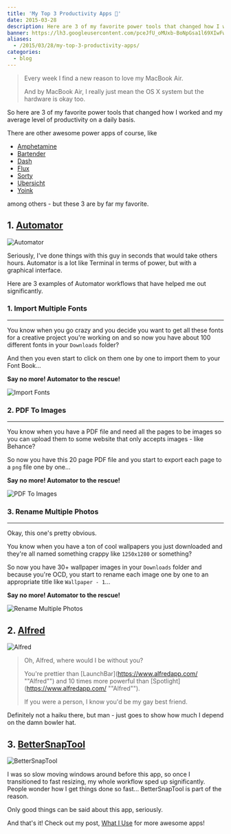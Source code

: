```yaml
---
title: 'My Top 3 Productivity Apps 🎩'
date: 2015-03-28
description: Here are 3 of my favorite power tools that changed how I worked and my average level of productivity on a daily basis.
banner: https://lh3.googleusercontent.com/pceJfU_oMUxb-BoNpGsa1l69XIwFwoDUw7-fw0ev12hAdmNyo8aHKKQ02TZQZP8VhTrwU9sh9oN4O6FLheSxgfIqUoNRFfaLy4XIYSEi_8A0-1dLBxsDrJZhy5UrqYym88hT4dzIwl0GNn3KXzR5QgKLq37kWdM_ljTPWOHTlMOFa7tOfVQCgpRjwVyN5tjvdLRgUpnr5f7HwNPzWKw7zXHbrsIs4inrWIL6fk-nnKMQ9mWpcFT6zF4iLtLIrpJnteKNAygQqMRdkHBxBk1mhVZj8mH19sFMTjP1_og_BnXHekvZL537tpRdFF6E-JR-M8_NDhIKJNqAT3gXmkUbm5I51JHCriVlswG_gmZ6MaHVXnh61CD0eeAb8JiRHTU5-wu8Typa5H0kAfDWTKDspliqGbz64-5uJ1JgvciODRdkI2GvqlOdRNSU4XTMSed4F2tEfm_ZCqqjDTyxT5miduv3CVt7RFj5b14RWEx1ydsrFEmME2qYnEHy-h0Flq9a3w0O-HaLGdU-_8kghEOLl8v6srhaH4DCuJKl_j4v9opxma0Kfnqp6gXXvKc8vAzPAisP2iABgMIw4kkpQvZvYDyY_MeDN7Fm7VKl_HCqrWilPHtKItRkzE7OMSzpqMAh=w1140-h500-no
aliases:
  - /2015/03/28/my-top-3-productivity-apps/
categories:
  - blog
---
```


> Every week I find a new reason to love my MacBook Air.
>
> And by MacBook Air, I really just mean the OS X system but the hardware is okay too.

So here are 3 of my favorite power tools that changed how I worked and my average level of productivity on a daily basis.

There are other awesome power apps of course, like

- [Amphetamine](https://itunes.apple.com/us/app/amphetamine/id937984704?mt=12 'Amphetamine')
- [Bartender](https://www.macbartender.com 'Bartender')
- [Dash](https://kapeli.com/dash 'Dash')
- [Flux](https://justgetflux.com 'Flux')
- [Sorty](https://wiles.dk/ 'Sorty')
- [Ubersicht](https://tracesof.net/uebersicht/ 'Ubersicht')
- [Yoink](https://eternalstorms.at/yoink/ 'Yoink')

among others - but these 3 are by far my favorite.

## 1. [Automator](https://en.wikipedia.org/wiki/Automator_%28software%29 'Automator')

![Automator](https://www.redundantrobot.com/wp-content/uploads/2013/10/automator.png)

Seriously, I've done things with this guy in seconds that would take others hours. Automator is a lot like Terminal in terms of power, but with a graphical interface.

Here are 3 examples of Automator workflows that have helped me out significantly.

### 1. Import Multiple Fonts

---

You know when you go crazy and you decide you want to get all these fonts for a creative project you're working on and so now you have about 100 different fonts in your `Downloads` folder?

And then you even start to click on them one by one to import them to your Font Book...

**Say no more! Automator to the rescue!**

![Import Fonts](https://lh3.googleusercontent.com/Loy00P2M-y1-C1NReCZ9KbGb3zxehZJF5lhr67-7OuMEXnNYjW5IVUXkros8kgc4jxq0VLSJ7EhFh1xAqox5M_iUS0V_S0K6DYG0kocFC_powqYIxgI2qrpu-SF4lMOVXg2S3C0vhUCtZZaxCsizdoltmYZUiq-EUpCXDABihNAIvyYDI2mSa5f73Hoor_w-ZJJGN7AvnKEtjXYdy25AQuzE_-siG_m-Oy1mkScOWEYA55eVUr3UP5DVhrFhbm5ftFDyqc5PQ_3ZzOCLX8eDUHcesD2JJoImbto0At1MOqhTJ9S8eUR8eIr76BLefC5W9n-8obRu2tZsh-WIpV4AW-AOcXTF5HA44k2g2MhIxXpJmWWGpdprkzRpwMPFVfaLGDccY5e9I0JADFZV-MPOZiEx-tr9aVYKrurfoNTprAnmOdkqT2NtsurZG3wbYM2UQXLqq5nP6ZxcTfNOAJcgeSUsPwdCOmwHpLkp2HZ1vESEOW-XvlDcukDJ3BFS2Zg5hbtsjn4EueO8cNIlMtJMyrhlDK7wnoQzE6mheW9KByq9qXKnvtsnqgz3W3FFJKHKxdqDV4SmcOMSJNpUGVNOJSeX079Ku_NdYP4f3cfC9x7PqrSRrNfFWkKbcN__54Ih=w1060-h371-no)

### 2. PDF To Images

---

You know when you have a PDF file and need all the pages to be images so you can upload them to some website that only accepts images - like Behance?

So now you have this 20 page PDF file and you start to export each page to a `png` file one by one...

**Say no more! Automator to the rescue!**

![PDF To Images](https://lh3.googleusercontent.com/1dklPsda_bE5HUIh-Wxrn210A8XqTSn2Duar_ZVoPWL-DpVKcH96YScOo95ef3buAxbvxjLBEpFd6et29-vyVRnU-cZA4aD8bR6WYQGeu-Qi2NZrQ4uZUo2wXS-hDAJlvuI1w44OLcNARskxkyKg8qiR63sYUiOJ8-lPkcprWSLDCM9rxvhoknzWU2SJyAbgPeQl4_A_FZRhU9-DMOsV_fe683rDkiJEdWoEtCF1ZTjIZSCsttTX6_pgWLCwBNEB2i27meaek6_L2kbIwc3MtoLsSIj04nyl-Y2LL8Br5rh4bVndAmij1WDeI7X6r4XctFZ__0uPbjKV-ijttCBtr4Zd2vrseFXBYhit1Tb_8bG8rqDsN9wUG3nkHwx17OaNJLEAceP8Jpl6iHOTG92WFdAO6E3xpXraUUGnvL5TYW6O9tkt6rVCEynQ2Qbpd8ssLCxXhW3K_B2JRHXsHWklGuiCUSyRGk2bg2lvfR_CXH5lHaxnHYc7ISJpxCmeQ9yTYxlaIOHkdVsx-1vqfmCD_oU7Da2Y3pl-6wuN7fwVt6w0m1MNZ0B_k24O_YkxhS2xSzpOxe6A9wh2N9ObIr64kj5C1_u3hUExhbPpf4lB4i8sx8pCjRYLO8xCE7RYX2J2=w1059-h471-no)

### 3. Rename Multiple Photos

---

Okay, this one's pretty obvious.

You know when you have a ton of cool wallpapers you just downloaded and they're all named something crappy like `1250x1280` or something?

So now you have 30+ wallpaper images in your `Downloads` folder and because you're OCD, you start to rename each image one by one to an appropriate title like `Wallpaper - 1`...

**Say no more! Automator to the rescue!**

![Rename Multiple Photos](https://lh3.googleusercontent.com/xdeJmXeYUzPFEVUy1QcN8uubg1FUz6tDIZUz-uV_XKzoUQ4hqDZUhjiGmiO_1c3bMrpZ8g-sOsCdS6PyXK2EzAX_AkVgqZ4y4t2PWHaZmawKfKRsmPf1hA4hck8iJqC5NLYQu8IaCGzqZ9IaKSY__9c7tMebsWzdFsnKog7asP2ug_-wq5lkQO82WknLVydPpZTTd41iVO8Up3xGe7i25g1O9YpXLvqL2Yr_9DsTSlKLvik2stBMyL_ArRTX5PwGgRUz8pDkts4B4zo0zeI9LKR1sUblyh4Rj31vFHF561efzmbxOz6z7Pushv9pgz3VOvwZy8lDPCMmRQvwjSy1mecH7c4meddazSwg1VrHPKl6D4EiDvP7eACEFUcR4qqGcUI-3FaSxOQ49YQ-pnaQxa4lUKI7BKumSGWaRW3dVrlyvmi3Uo46kx50p_uNm8VL-a_mkqmnisGPvaatEtiL0obwlGhoWXKJQZKWRPzYm9GFfFU1uHOma2gwdk3B79fClco5vZZun28DdJNQVRjxWcGIyk5dHO3B2nqc0DjzokMFxDaK5LbxTwgICCY2Yd5VJJnA06oMJRnP298A7vS-GWUni9WQBILKf-In31C1LIHzKz-soLmX2BmNidycI3JV=w1056-h378-no)

## 2. [Alfred](https://www.alfredapp.com/ 'Alfred')

![Alfred](https://a2.mzstatic.com/us/r30/Purple/v4/22/16/13/221613ff-de88-908e-684d-262576f7dbd0/icon128-2x.png)

> Oh, Alfred, where would I be without you?
>
> You're prettier than [LaunchBar](https://www.alfredapp.com/ ""Alfred"") and 10 times more powerful than [Spotlight](https://www.alfredapp.com/ ""Alfred"").
>
> If you were a person, I know you'd be my gay best friend.

Definitely not a haiku there, but man - just goes to show how much I depend on the damn bowler hat.

## 3. [BetterSnapTool](https://itunes.apple.com/us/app/bettersnaptool/id417375580?mt=12 'BetterSnapTool')

![BetterSnapTool](https://a3.mzstatic.com/us/r30/Purple3/v4/b0/e1/f1/b0e1f178-69dc-f01a-3d4e-0faa4379ca8f/icon128-2x.png)

I was so slow moving windows around before this app, so once I transitioned to fast resizing, my whole workflow sped up significantly. People wonder how I get things done so fast... BetterSnapTool is part of the reason.

Only good things can be said about this app, seriously.

And that's it! Check out my post, [What I Use](https://fvcproductions.com/what-i-use/ 'What I Use 📱') for more awesome apps!
